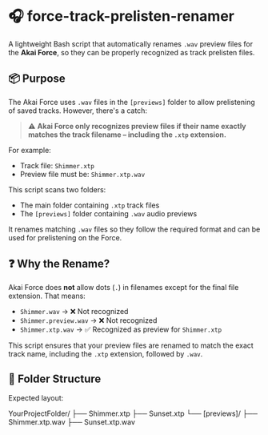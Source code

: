 # 🎧 force-track-prelisten-renamer

A lightweight Bash script that automatically renames `.wav` preview files for the **Akai Force**, so they can be properly recognized as track prelisten files.

## 📦 Purpose

The Akai Force uses `.wav` files in the `[previews]` folder to allow prelistening of saved tracks. However, there's a catch:

> ⚠️ **Akai Force only recognizes preview files if their name exactly matches the track filename – including the `.xtp` extension.**

For example:
- Track file: `Shimmer.xtp`
- Preview file must be: `Shimmer.xtp.wav`

This script scans two folders:
- The main folder containing `.xtp` track files
- The `[previews]` folder containing `.wav` audio previews

It renames matching `.wav` files so they follow the required format and can be used for prelistening on the Force.

## ❓ Why the Rename?

Akai Force does **not** allow dots (`.`) in filenames except for the final file extension. That means:

- `Shimmer.wav` → ❌ Not recognized
- `Shimmer.preview.wav` → ❌ Not recognized
- `Shimmer.xtp.wav` → ✅ Recognized as preview for `Shimmer.xtp`

This script ensures that your preview files are renamed to match the exact track name, including the `.xtp` extension, followed by `.wav`.

## 📂 Folder Structure

Expected layout:

YourProjectFolder/
├── Shimmer.xtp
├── Sunset.xtp
└── [previews]/
├── Shimmer.xtp.wav
├── Sunset.xtp.wav

